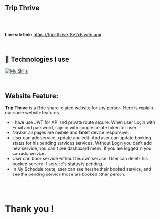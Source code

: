 ## Trip Thrive

<br />
<br />

**Live site link:** https://trip-thrive-8e2c6.web.app


<br />

## 🧰 Technologies I use
[![My Skills](https://skillicons.dev/icons?i=react,tailwind,firebase,nodejs,express,mongodb)](https://skillicons.dev)

<br />

## Website Feature:

**Trip Thrive** is a Ride share related website for any person. Here is explain our some website features.

* I have use JWT for API and private route secure. When user Login with Email and password, sign in with google create token for user.
* Navbar all pages are mobile and tablet device responsive.
* User can add service, update and edit. And user can update booking status for his pending services services. Without Login you can't add new service, you can't see dashboard menu. If you are logged in you can add service.
* User can book service without his own service. User can delete his booked service if service's status is pending. 
* In My Schedule route, user can see he/she their booked service, and see the pending service those are booked other person.

<br/>
<br/>

# Thank you !
